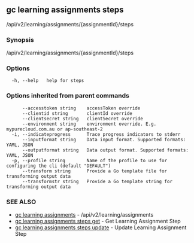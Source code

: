 ## gc learning assignments steps

/api/v2/learning/assignments/{assignmentId}/steps

### Synopsis

/api/v2/learning/assignments/{assignmentId}/steps

### Options

```
  -h, --help   help for steps
```

### Options inherited from parent commands

```
      --accesstoken string    accessToken override
      --clientid string       clientId override
      --clientsecret string   clientSecret override
      --environment string    environment override. E.g. mypurecloud.com.au or ap-southeast-2
  -i, --indicateprogress      Trace progress indicators to stderr
      --inputformat string    Data input format. Supported formats: YAML, JSON
      --outputformat string   Data output format. Supported formats: YAML, JSON
  -p, --profile string        Name of the profile to use for configuring the cli (default "DEFAULT")
      --transform string      Provide a Go template file for transforming output data
      --transformstr string   Provide a Go template string for transforming output data
```

### SEE ALSO

* [gc learning assignments](gc_learning_assignments.html)	 - /api/v2/learning/assignments
* [gc learning assignments steps get](gc_learning_assignments_steps_get.html)	 - Get Learning Assignment Step
* [gc learning assignments steps update](gc_learning_assignments_steps_update.html)	 - Update Learning Assignment Step


